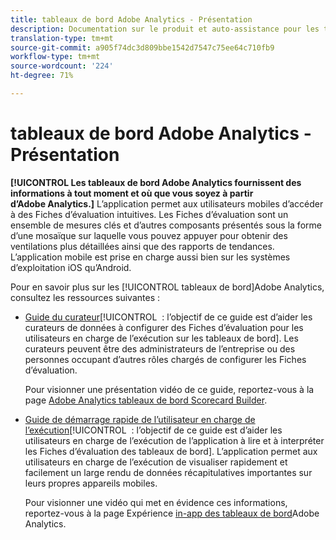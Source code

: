 ```yaml
---
title: tableaux de bord Adobe Analytics - Présentation
description: Documentation sur le produit et auto-assistance pour les tableaux de bord Adobe Analytics
translation-type: tm+mt
source-git-commit: a905f74dc3d809bbe1542d7547c75ee64c710fb9
workflow-type: tm+mt
source-wordcount: '224'
ht-degree: 71%

---
```



# tableaux de bord Adobe Analytics - Présentation

**[!UICONTROL Les tableaux de bord Adobe Analytics fournissent des informations à tout moment et où que vous soyez à partir d’Adobe Analytics.]** L’application permet aux utilisateurs mobiles d’accéder à des Fiches d’évaluation intuitives. Les Fiches d’évaluation sont un ensemble de mesures clés et d’autres composants présentés sous la forme d’une mosaïque sur laquelle vous pouvez appuyer pour obtenir des ventilations plus détaillées ainsi que des rapports de tendances. L’application mobile est prise en charge aussi bien sur les systèmes d’exploitation iOS qu’Android.

Pour en savoir plus sur les [!UICONTROL tableaux de bord]Adobe Analytics, consultez les ressources suivantes :

* [Guide du curateur](https://docs.adobe.com/content/help/fr-FR/analytics/analyze/mobapp/curator.html)[!UICONTROL  : l’objectif de ce guide est d’aider les curateurs de données à configurer des Fiches d’évaluation pour les utilisateurs en charge de l’exécution sur les tableaux de bord]. Les curateurs peuvent être des administrateurs de l’entreprise ou des personnes occupant d’autres rôles chargés de configurer les Fiches d’évaluation.

   Pour visionner une présentation vidéo de ce guide, reportez-vous à la page [Adobe Analytics tableaux de bord Scorecard Builder](https://www.youtube.com/watch?v=tnnl6hrcP94&amp;feature=youtu.be).


* [Guide de démarrage rapide de l’utilisateur en charge de l’exécution](https://docs.adobe.com/content/help/fr-FR/analytics/analyze/mobapp/executive.html)[!UICONTROL  : l’objectif de ce guide est d’aider les utilisateurs en charge de l’exécution de l’application à lire et à interpréter les Fiches d’évaluation des tableaux de bord]. L’application permet aux utilisateurs en charge de l’exécution de visualiser rapidement et facilement un large rendu de données récapitulatives importantes sur leurs propres appareils mobiles.

   Pour visionner une vidéo qui met en évidence ces informations, reportez-vous à la page Expérience [in-app des tableaux de bord](https://www.youtube.com/watch?v=QXqQ_PkArbA&amp;feature=youtu.be)Adobe Analytics.